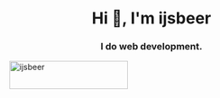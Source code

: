 <h1 align="center">Hi 👋, I'm ijsbeer</h1>
<h3 align="center">I do web development.</h3>

<p><a href="https://www.buymeacoffee.com/ijsbeer"> <img align="left" src="https://cdn.buymeacoffee.com/buttons/v2/default-yellow.png" height="50" width="210" alt="ijsbeer" /></a></p><br><br>
